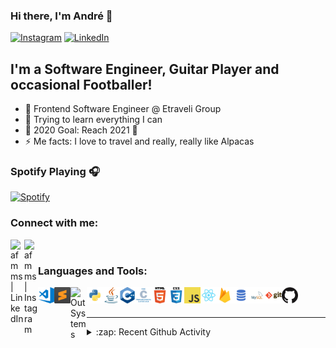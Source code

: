 ### Hi there, I'm André 👋

[![Instagram](https://img.shields.io/badge/instagram-%23E4405F.svg?&style=for-the-badge&logo=instagram&logoColor=white&url=https%3A%2F%2Fwww.instagram.com%2Fafmms%2F)][instagram]
[![LinkedIn](https://img.shields.io/badge/linkedin-%230077B5.svg?&style=for-the-badge&logo=linkedin&logoColor=white&url=https%3A%2F%2Fwww.linkedin.com%2Fin%2Fafmms%2F)][linkedin]

## I'm a Software Engineer, Guitar Player and occasional Footballer!

- 🔭 Frontend Software Engineer @ Etraveli Group
- 🌱 Trying to learn everything I can
- 🥅 2020 Goal: Reach 2021 🤣
- ⚡ Me facts: I love to travel and really, really like Alpacas

### Spotify Playing 🎧

[![Spotify](https://novatorem-8s9d09k7s.vercel.app/api/spotify)](https://open.spotify.com/user/1177898820)

### Connect with me:

[<img align="left" alt="afmms | LinkedIn" width="22px" src="https://cdn.jsdelivr.net/npm/simple-icons@v3/icons/linkedin.svg" />][linkedin]
[<img align="left" alt="afmms | Instagram" width="22px" src="https://cdn.jsdelivr.net/npm/simple-icons@v3/icons/instagram.svg" />][instagram]

<br />

### Languages and Tools:

<img align="left" alt="Visual Studio Code" width="26px" src="https://raw.githubusercontent.com/github/explore/80688e429a7d4ef2fca1e82350fe8e3517d3494d/topics/visual-studio-code/visual-studio-code.png" />
<img align="left" alt="Sublime Text" width="26px" src="https://raw.githubusercontent.com/github/explore/80688e429a7d4ef2fca1e82350fe8e3517d3494d/topics/sublime-text/sublime-text.png" />
<img align="left" alt="OutSystems" width="26px" src="https://avatars2.githubusercontent.com/u/2916417?s=200&v=4" />
<img align="left" alt="Python" width="26px" src="https://raw.githubusercontent.com/github/explore/80688e429a7d4ef2fca1e82350fe8e3517d3494d/topics/python/python.png" />
<img align="left" alt="Java" width="26px" src="https://raw.githubusercontent.com/github/explore/80688e429a7d4ef2fca1e82350fe8e3517d3494d/topics/java/java.png" />
<img align="left" alt="C++" width="26px" src="https://raw.githubusercontent.com/github/explore/80688e429a7d4ef2fca1e82350fe8e3517d3494d/topics/cpp/cpp.png" />
<img align="left" alt="C" width="26px" src="https://raw.githubusercontent.com/github/explore/80688e429a7d4ef2fca1e82350fe8e3517d3494d/topics/c/c.png" />
<img align="left" alt="HTML5" width="26px" src="https://raw.githubusercontent.com/github/explore/80688e429a7d4ef2fca1e82350fe8e3517d3494d/topics/html/html.png" />
<img align="left" alt="CSS3" width="26px" src="https://raw.githubusercontent.com/github/explore/80688e429a7d4ef2fca1e82350fe8e3517d3494d/topics/css/css.png" />
<img align="left" alt="JavaScript" width="26px" src="https://raw.githubusercontent.com/github/explore/80688e429a7d4ef2fca1e82350fe8e3517d3494d/topics/javascript/javascript.png" />
<img align="left" alt="React" width="26px" src="https://raw.githubusercontent.com/github/explore/80688e429a7d4ef2fca1e82350fe8e3517d3494d/topics/react/react.png" />
<img align="left" alt="Firebase" width="26px" src="https://raw.githubusercontent.com/github/explore/80688e429a7d4ef2fca1e82350fe8e3517d3494d/topics/firebase/firebase.png" />
<img align="left" alt="SQL" width="26px" src="https://raw.githubusercontent.com/github/explore/80688e429a7d4ef2fca1e82350fe8e3517d3494d/topics/sql/sql.png" />
<img align="left" alt="MySQL" width="26px" src="https://raw.githubusercontent.com/github/explore/80688e429a7d4ef2fca1e82350fe8e3517d3494d/topics/mysql/mysql.png" />
<img align="left" alt="Git" width="26px" src="https://raw.githubusercontent.com/github/explore/80688e429a7d4ef2fca1e82350fe8e3517d3494d/topics/git/git.png" />
<img align="left" alt="GitHub" width="26px" src="https://raw.githubusercontent.com/github/explore/78df643247d429f6cc873026c0622819ad797942/topics/github/github.png" />

<br />
<br />

---

<details>
  <summary>:zap: Recent Github Activity</summary>
  
<!--START_SECTION:activity-->
1. 💪 Opened PR [#9](https://github.com//etraveli/refactoring-java/pull/9) in [etraveli/refactoring-java](https://github.com//etraveli/refactoring-java)
2. 🎉 Merged PR [#1](https://github.com//afmms/pythonRepo/pull/1) in [afmms/pythonRepo](https://github.com//afmms/pythonRepo)
3. 💪 Opened PR [#1](https://github.com//afmms/pythonRepo/pull/1) in [afmms/pythonRepo](https://github.com//afmms/pythonRepo)
<!--END_SECTION:activity-->

</details>

[instagram]: https://instagram.com/afmms
[linkedin]: https://linkedin.com/in/afmms
